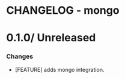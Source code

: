 # CHANGELOG - mongo

0.1.0/ Unreleased
==================

### Changes

* [FEATURE] adds mongo integration.
